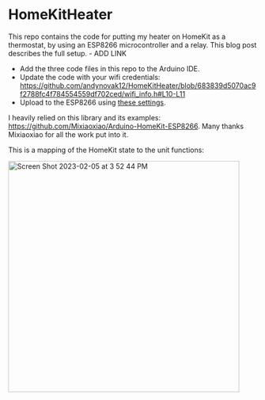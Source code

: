 # HomeKitHeater

This repo contains the code for putting my heater on HomeKit as a thermostat, by using an ESP8266 microcontroller and a relay. This blog post describes the full setup. - ADD LINK

- Add the three code files in this repo to the Arduino IDE. 
- Update the code with your wifi credentials: https://github.com/andynovak12/HomeKitHeater/blob/683839d5070ac9f2788fc4f784554559df702ced/wifi_info.h#L10-L11
- Upload to the ESP8266 using [these settings](https://github.com/Mixiaoxiao/Arduino-HomeKit-ESP8266#recommended-settings-in-ide).

I heavily relied on this library and its examples: https://github.com/Mixiaoxiao/Arduino-HomeKit-ESP8266. Many thanks Mixiaoxiao for all the work put into it.

This is a mapping of the HomeKit state to the unit functions:

<img width="467" alt="Screen Shot 2023-02-05 at 3 52 44 PM" src="https://user-images.githubusercontent.com/15303865/216845236-ab05d6c5-e0af-465d-9c7f-3672c8827885.png">
